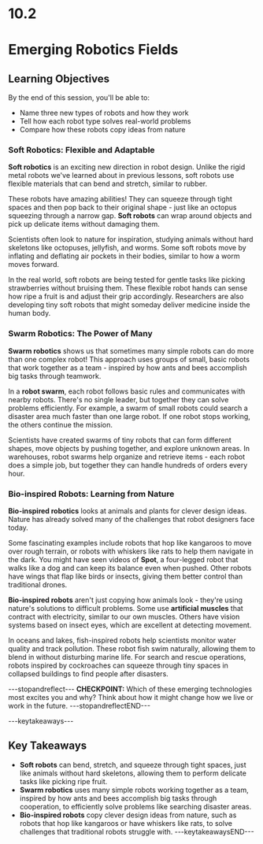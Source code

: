 # 10.2

# Emerging Robotics Fields

## Learning Objectives

By the end of this session, you'll be able to:
- Name three new types of robots and how they work
- Tell how each robot type solves real-world problems
- Compare how these robots copy ideas from nature

### Soft Robotics: Flexible and Adaptable

**Soft robotics** is an exciting new direction in robot design. Unlike the rigid metal robots we've learned about in previous lessons, soft robots use flexible materials that can bend and stretch, similar to rubber.

These robots have amazing abilities! They can squeeze through tight spaces and then pop back to their original shape - just like an octopus squeezing through a narrow gap. **Soft robots** can wrap around objects and pick up delicate items without damaging them.

Scientists often look to nature for inspiration, studying animals without hard skeletons like octopuses, jellyfish, and worms. Some soft robots move by inflating and deflating air pockets in their bodies, similar to how a worm moves forward.

In the real world, soft robots are being tested for gentle tasks like picking strawberries without bruising them. These flexible robot hands can sense how ripe a fruit is and adjust their grip accordingly. Researchers are also developing tiny soft robots that might someday deliver medicine inside the human body.

### Swarm Robotics: The Power of Many

**Swarm robotics** shows us that sometimes many simple robots can do more than one complex robot! This approach uses groups of small, basic robots that work together as a team - inspired by how ants and bees accomplish big tasks through teamwork.

In a **robot swarm**, each robot follows basic rules and communicates with nearby robots. There's no single leader, but together they can solve problems efficiently. For example, a swarm of small robots could search a disaster area much faster than one large robot. If one robot stops working, the others continue the mission.

Scientists have created swarms of tiny robots that can form different shapes, move objects by pushing together, and explore unknown areas. In warehouses, robot swarms help organize and retrieve items - each robot does a simple job, but together they can handle hundreds of orders every hour.

### Bio-inspired Robots: Learning from Nature

**Bio-inspired robotics** looks at animals and plants for clever design ideas. Nature has already solved many of the challenges that robot designers face today.

Some fascinating examples include robots that hop like kangaroos to move over rough terrain, or robots with whiskers like rats to help them navigate in the dark. You might have seen videos of **Spot**, a four-legged robot that walks like a dog and can keep its balance even when pushed. Other robots have wings that flap like birds or insects, giving them better control than traditional drones.

**Bio-inspired robots** aren't just copying how animals look - they're using nature's solutions to difficult problems. Some use **artificial muscles** that contract with electricity, similar to our own muscles. Others have vision systems based on insect eyes, which are excellent at detecting movement.

In oceans and lakes, fish-inspired robots help scientists monitor water quality and track pollution. These robot fish swim naturally, allowing them to blend in without disturbing marine life. For search and rescue operations, robots inspired by cockroaches can squeeze through tiny spaces in collapsed buildings to find people after disasters.

---stopandreflect---
**CHECKPOINT:** Which of these emerging technologies most excites you and why? Think about how it might change how we live or work in the future.
---stopandreflectEND---

---keytakeaways---
## Key Takeaways
- **Soft robots** can bend, stretch, and squeeze through tight spaces, just like animals without hard skeletons, allowing them to perform delicate tasks like picking ripe fruit.
- **Swarm robotics** uses many simple robots working together as a team, inspired by how ants and bees accomplish big tasks through cooperation, to efficiently solve problems like searching disaster areas.
- **Bio-inspired robots** copy clever design ideas from nature, such as robots that hop like kangaroos or have whiskers like rats, to solve challenges that traditional robots struggle with.
---keytakeawaysEND---